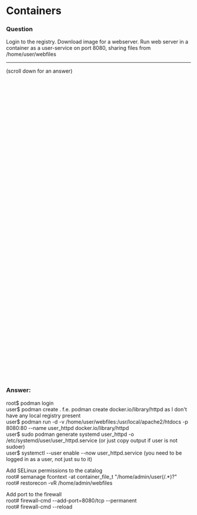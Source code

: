 # Containers

### Question
Login to the registry.
Download image for a webserver. 
Run web server in a container as a user-service on port 8080, sharing files from /home/user/webfiles

***
(scroll down for an answer)

<br/><br/><br/><br/><br/><br/><br/><br/><br/><br/><br/><br/><br/><br/><br/><br/><br/><br/><br/><br/><br/><br/><br/><br/>
<br/><br/><br/><br/><br/><br/><br/><br/><br/><br/><br/><br/><br/><br/><br/><br/><br/><br/><br/><br/><br/><br/><br/><br/>

### Answer:

root$ podman login  
user$ podman create . f.e. podman create docker.io/library/httpd as I don't have any local registry present  
user$ podman run -d -v /home/user/webfiles:/usr/local/apache2/htdocs -p 8080:80 --name user_httpd docker.io/library/httpd  
user$ sudo podman generate systemd user_httpd -o /etc/systemd/user/user_httpd.service (or just copy output if user is not sudoer)  
user$ systemctl --user enable --now user_httpd.service (you need to be logged in as a user, not just su to it)  
  
Add SELinux permissions to the catalog   
root# semanage fcontext -at container_file_t "/home/admin/user(/.*)?"  
root# restorecon -vR /home/admin/webfiles  
  
Add port to the firewall  
root# firewall-cmd --add-port=8080/tcp --permanent  
root# firewall-cmd --reload  
